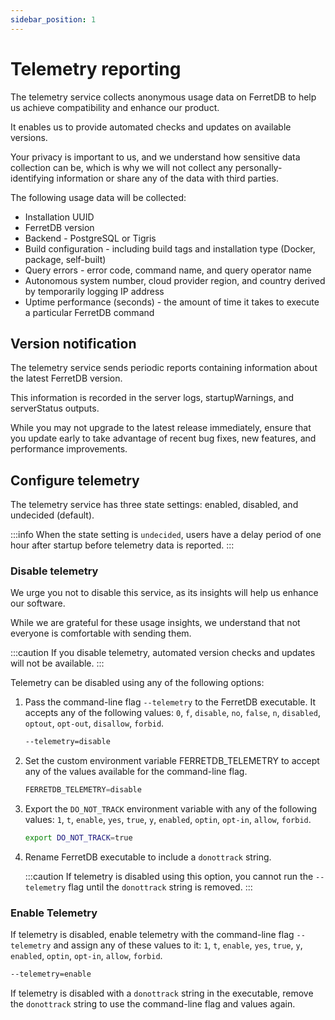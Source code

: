 ```yaml
---
sidebar_position: 1
---
```


# Telemetry reporting

The telemetry service collects anonymous usage data on FerretDB to help us achieve compatibility and enhance our product.

It enables us to provide automated checks and updates on available versions.

Your privacy is important to us, and we understand how sensitive data collection can be, which is why we will not collect any personally-identifying information or share any of the data with third parties.

The following usage data will be collected:

* Installation UUID
* FerretDB version
* Backend - PostgreSQL or Tigris
* Build configuration - including build tags and installation type (Docker, package, self-built)
* Query errors - error code, command name, and query operator name
* Autonomous system number, cloud provider region, and country derived by temporarily logging IP address
* Uptime performance (seconds) - the amount of time it takes to execute a particular FerretDB command

## Version notification

The telemetry service sends periodic reports containing information about the latest FerretDB version.

This information is recorded in the server logs, startupWarnings, and serverStatus outputs.

While you may not upgrade to the latest release immediately, ensure that you update early to take advantage of recent bug fixes, new features, and performance improvements.

## Configure telemetry

The telemetry service has three state settings: enabled, disabled, and undecided (default).

:::info
When the state setting is `undecided`, users have a delay period of one hour after startup before telemetry data is reported.
:::

### Disable telemetry

We urge you not to disable this service, as its insights will help us enhance our software.

While we are grateful for these usage insights, we understand that not everyone is comfortable with sending them.

:::caution
If you disable telemetry, automated version checks and updates will not be available.
:::

Telemetry can be disabled using any of the following options:

1. Pass the command-line flag `--telemetry` to the FerretDB executable.
It accepts any of the following values: `0`, `f`, `disable`, `no`, `false`, `n`, `disabled`, `optout`, `opt-out`, `disallow`, `forbid`.

   ```sh
   --telemetry=disable
   ```

2. Set the custom environment variable FERRETDB_TELEMETRY to accept any of the values available for the command-line flag.

   ```js
   FERRETDB_TELEMETRY=disable
   ```

3. Export the `DO_NOT_TRACK` environment variable with any of the following values: `1`, `t`, `enable`, `yes`, `true`, `y`, `enabled`, `optin`, `opt-in`, `allow`, `forbid`.

   ```sh
   export DO_NOT_TRACK=true
   ```

4. Rename FerretDB executable to include a `donottrack` string.

   :::caution
   If telemetry is disabled using this option, you cannot run the `--telemetry` flag until the `donottrack` string is removed.
   :::

### Enable Telemetry

If telemetry is disabled, enable telemetry with the command-line flag `--telemetry` and assign any of these values to it: `1`, `t`, `enable`, `yes`, `true`, `y`, `enabled`, `optin`, `opt-in`, `allow`, `forbid`.

```sh
--telemetry=enable
```

If telemetry is disabled with a `donottrack` string in the executable, remove the `donottrack` string to use the command-line flag and values again.
